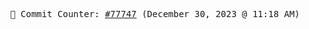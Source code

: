<p align="center">
    <samp>
        📮 Commit Counter: <a href="https://github.com/Javascript-void0/Javascript-void0/commits/main">#77747</a> (December 30, 2023 @ 11:18 AM)
    </samp>
</p>